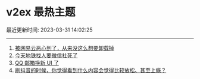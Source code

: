 # v2ex 最热主题

最近更新时间: 2023-03-31 14:02:25

--- 
1. [被网易云恶心到了，从来没这么想要卸载掉](https://www.v2ex.com/t/928662) 
2. [今天地铁找人要微信社死了](https://www.v2ex.com/t/928684) 
3. [QQ 邮箱换新 UI 了](https://www.v2ex.com/t/928685) 
4. [刷抖音的时候，你觉得看到什么内容会觉得比较放松、甚至上瘾？](https://www.v2ex.com/t/928690) 
